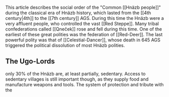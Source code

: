 This article describes the social order of the "Common [[Hnäzb people]]" during the classical era of Hnäzb history, which lasted from the [[4th century|4th]] to the [[7th century]] AGS. During this time the Hnäzb were a very affluent people, who controlled the vast [[Red Steppe]]. Many tribal confederations called [[Qneček]] rose and fell during this time. One of the earliest of these great polities was the federation of [[Red-Deer]]. The last powerful polity was that of [[Celestial-Dancer]], whose death in 645 AGS triggered the political dissolution of most Hnäzb polities. 

## The Ugo-Lords




only 30% of the Hnäzb are, at least partially, sedentary. Access to sedentary villages is still important though, as they supply food and manufacture weapons and tools. The system of protection and tribute with the 